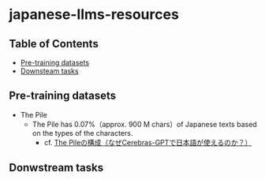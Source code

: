 # japanese-llms-resources

## Table of Contents
- [Pre-training datasets](#pre-training-datasets)
- [Downsteam tasks](#donwstream-tasks)

## Pre-training datasets
- The Pile
  - The Pile has 0.07%（approx. 900 M chars）of Japanese texts based on the types of the characters.
    - cf. [The Pileの構成（なぜCerebras-GPTで日本語が使えるのか？）](https://staka.jp/wordpress/?p=854)


## Donwstream tasks